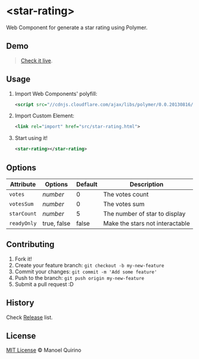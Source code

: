 # &lt;star-rating&gt;

Web Component for generate a star rating using Polymer.

## Demo

> [Check it live](http://manoelneto.github.io/star-rating/demo.html).

## Usage

1. Import Web Components' polyfill:

    ```xml
    <script src="//cdnjs.cloudflare.com/ajax/libs/polymer/0.0.20130816/polymer.min.js"></script>
    ```

2. Import Custom Element:

    ```xml
    <link rel="import" href="src/star-rating.html">
    ```

3. Start using it!

    ```xml
    <star-rating></star-rating>
    ```

## Options

Attribute     | Options             | Default        | Description
---           | ---                 | ---            | ---
`votes`      | *number* | 0 | The votes count
`votesSum` | *number* | 0 | The votes sum 
`starCount`        | *number* | 5 | The number of star to display
`readyOnly`        | true, false | false | Make the stars not interactable

## Contributing

1. Fork it!
2. Create your feature branch: `git checkout -b my-new-feature`
3. Commit your changes: `git commit -m 'Add some feature'`
4. Push to the branch: `git push origin my-new-feature`
5. Submit a pull request :D

## History

Check [Release](https://github.com/manoelneto/star-rating/releases/) list.

## License

[MIT License](http://mit-license.org/) © Manoel Quirino